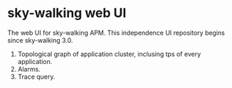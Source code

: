 # sky-walking web UI
The web UI for sky-walking APM. This independence UI repository begins since sky-walking 3.0.

1. Topological graph of application cluster, inclusing tps of every application.
1. Alarms.
1. Trace query.
